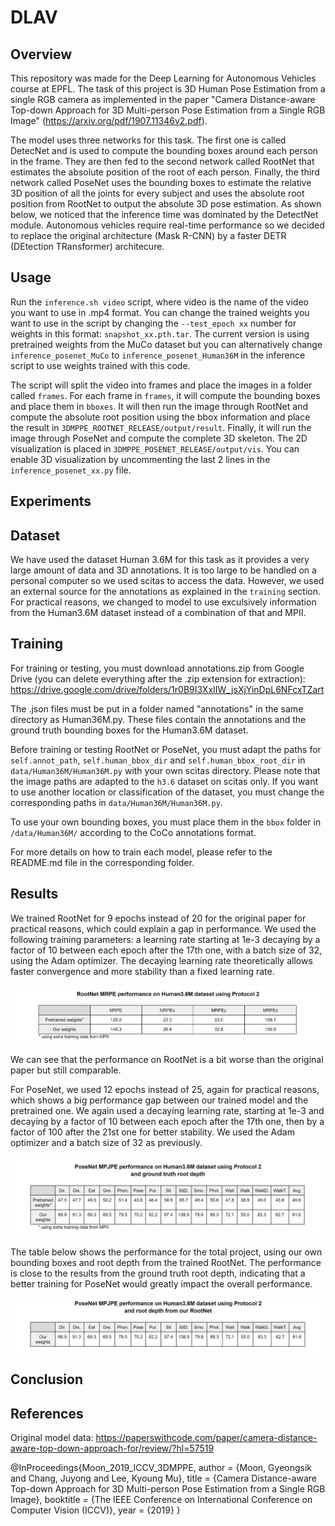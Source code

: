# DLAV

## Overview

This repository was made for the Deep Learning for Autonomous Vehicles course at EPFL. The task of this project is 3D Human Pose Estimation from a single RGB camera as implemented in the paper "Camera Distance-aware Top-down Approach for 3D Multi-person Pose Estimation from a Single RGB Image" (https://arxiv.org/pdf/1907.11346v2.pdf). 

The model uses three networks for this task. The first one is called DetecNet and is used to compute the bounding boxes around each person in the frame. They are then fed to the second network called RootNet that estimates the absolute position of the root of each person. Finally, the third network called PoseNet uses the bounding boxes to estimate the relative 3D position of all the joints for every subject and uses the absolute root position from RootNet to output the absolute 3D pose estimation. As shown below, we noticed that the inference time was dominated by the DetectNet module. Autonomous vehicles require real-time performance so we decided to replace the original architecture (Mask R-CNN) by a faster DETR (DEtection TRansformer) architecure. 

## Usage

Run the `inference.sh video` script, where video is the name of the video you want to use in .mp4 format. You can change the trained weights you want to use in the script by changing the `--test_epoch xx` number for weights in this format: `snapshot_xx.pth.tar`. The current version is using pretrained weights from the MuCo dataset but you can alternatively change `inference_posenet_MuCo` to `inference_posenet_Human36M` in the inference script to use weights trained with this code.

The script will split the video into frames and place the images in a folder called `frames`. For each frame in `frames`, it will compute the bounding boxes and place them in `bboxes`. It will then run the image through RootNet and compute the absolute root position using the bbox information and place the result in `3DMPPE_ROOTNET_RELEASE/output/result`. Finally, it will run the image through PoseNet and compute the complete 3D skeleton. The 2D visualization is placed in `3DMPPE_POSENET_RELEASE/output/vis`. You can enable 3D visualization by uncommenting the last 2 lines in the `inference_posenet_xx.py` file.

## Experiments

## Dataset

We have used the dataset Human 3.6M for this task as it provides a very large amount of data and 3D annotations. It is too large to be handled on a personal computer so we used scitas to access the data. However, we used an external source for the annotations as explained in the `training` section. For practical reasons, we changed to model to use exculsively information from the Human3.6M dataset instead of a combination of that and MPII.

## Training

For training or testing, you must download annotations.zip from Google Drive (you can delete everything after the .zip extension for extraction): https://drive.google.com/drive/folders/1r0B9I3XxIIW_jsXjYinDpL6NFcxTZart

The .json files must be put in a folder named "annotations" in the same directory as Human36M.py. These files contain the annotations and the ground truth bounding boxes for the Human3.6M dataset. 

Before training or testing RootNet or PoseNet, you must adapt the paths for `self.annot_path`, `self.human_bbox_dir` and `self.human_bbox_root_dir` in `data/Human36M/Human36M.py` with your own scitas directory. Please note that the image paths are adapted to the `h3.6` dataset on scitas only. If you want to use another location or classification of the dataset, you must change the corresponding paths in `data/Human36M/Human36M.py`.

To use your own bounding boxes, you must place them in the `bbox` folder in `/data/Human36M/` according to the CoCo annotations format.

For more details on how to train each model, please refer to the README.md file in the corresponding folder.

## Results

We trained RootNet for 9 epochs instead of 20 for the original paper for practical reasons, which could explain a gap in performance. We used the following training parameters: a learning rate starting at 1e-3 decaying by a factor of 10 between each epoch after the 17th one, with a batch size of 32, using the Adam optimizer. The decaying learning rate theoretically allows faster convergence and more stability than a fixed learning rate. 

<p align="center">
<img src="metrics/MRPE_comparison.png">
</p>

We can see that the performance on RootNet is a bit worse than the original paper but still comparable.

For PoseNet, we used 12 epochs instead of 25, again for practical reasons, which shows a big performance gap between our trained model and the pretrained one. We again used a decaying learning rate, starting at 1e-3 and decaying by a factor of 10 between each epoch after the 17th one, then by a factor of 100 after the 21st one for better stability. We used the Adam optimizer and a batch size of 32 as previously.

<p align="center">
<img src="metrics/MPJPE_comparison_posenet.png">
</p>

The table below shows the performance for the total project, using our own bounding boxes and root depth from the trained RootNet. The performance is close to the results from the ground truth root depth, indicating that a better training for PoseNet would greatly impact the overall performance.

<p align="center">
<img src="metrics/MPJPE_comparison_total.png">
</p>



## Conclusion

## References

Original model data: https://paperswithcode.com/paper/camera-distance-aware-top-down-approach-for/review/?hl=57519

@InProceedings{Moon_2019_ICCV_3DMPPE,
author = {Moon, Gyeongsik and Chang, Juyong and Lee, Kyoung Mu},
title = {Camera Distance-aware Top-down Approach for 3D Multi-person Pose Estimation from a Single RGB Image},
booktitle = {The IEEE Conference on International Conference on Computer Vision (ICCV)},
year = {2019}
}
